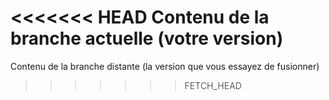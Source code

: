 <<<<<<< HEAD
Contenu de la branche actuelle (votre version)
=======
Contenu de la branche distante (la version que vous essayez de fusionner)
>>>>>>> FETCH_HEAD